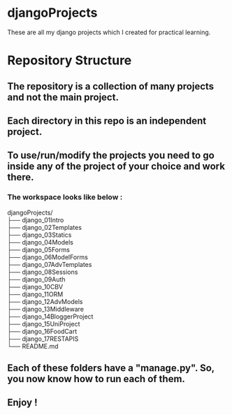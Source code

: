 # djangoProjects
These are all my django projects which I created for practical learning.

# Repository Structure

## The repository is a collection of many projects and not the main project.
## Each directory in this repo is an independent project.
## To use/run/modify the projects you need to go inside any of the project of your choice and work there.

### The workspace looks like below :

djangoProjects/\
├── django_01Intro\
├── django_02Templates\
├── django_03Statics\
├── django_04Models\
├── django_05Forms\
├── django_06ModelForms\
├── django_07AdvTemplates\
├── django_08Sessions\
├── django_09Auth\
├── django_10CBV\
├── django_11ORM\
├── django_12AdvModels\
├── django_13Middleware\
├── django_14BloggerProject\
├── django_15UniProject\
├── django_16FoodCart\
├── django_17RESTAPIS\
└── README.md

## Each of these folders have a "manage.py". So, you now know how to run each of them. 
## Enjoy !
